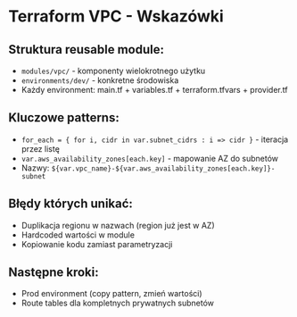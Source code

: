 # Terraform VPC - Wskazówki

## Struktura reusable module:
- `modules/vpc/` - komponenty wielokrotnego użytku
- `environments/dev/` - konkretne środowiska
- Każdy environment: main.tf + variables.tf + terraform.tfvars + provider.tf

## Kluczowe patterns:
- `for_each = { for i, cidr in var.subnet_cidrs : i => cidr }` - iteracja przez listę
- `var.aws_availability_zones[each.key]` - mapowanie AZ do subnetów
- Nazwy: `${var.vpc_name}-${var.aws_availability_zones[each.key]}-subnet`

## Błędy których unikać:
- Duplikacja regionu w nazwach (region już jest w AZ)
- Hardcoded wartości w module
- Kopiowanie kodu zamiast parametryzacji

## Następne kroki:
- Prod environment (copy pattern, zmień wartości)
- Route tables dla kompletnych prywatnych subnetów